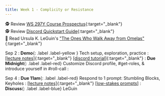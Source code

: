 ```yaml
---
title: Week 1 - Complicity or Resistance
---
```


🕵️ Review [WS 297Y Course Prospectus](/syllabus.md){:target="_blank"}   
🕵️ Review [Discord Quickstart Guide](/discord.md){:target="_blank"}   
📖 Read Ursula K. LeGuin's ["The Ones Who Walk Away from Omelas"](/assets/pdfs/leguin_ones_who_walk_away_from_omelas.pdf){:target="_blank"}   

Sep 2
: **Demo**{: .label .label-yellow } Tech setup, exploration, practice
  : [[lecture notes]](#){:target="_blank"}  [[discord tutorial]](/discord.md){:target="_blank"}
: **Due Midnight**{: .label .label-red} Customize Discord profile, #get-roles, & introduce yourself in #roll-call
  : &nbsp;


Sep 4
: **Due 11am**{: .label .label-red} Respond to 1 prompt: Stumbling Blocks, Keyholes
  : [[lecture notes]](#){:target="_blank"}  [[low-stakes prompts](/prompts.md)]
: **Discuss**{: .label .label-blue} LeGuin